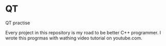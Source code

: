 # QT
QT practise


Every project in this repository is my road to be better C++ programmer. I wrote this progrmas with wathing video tutorial on youtube.com. 
